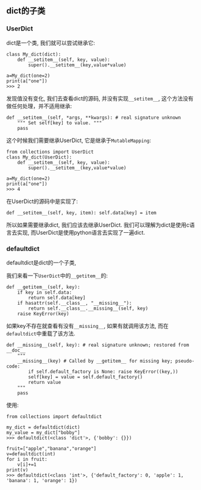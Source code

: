 ## dict的子类
### UserDict
dict是一个类, 我们就可以尝试继承它:
```
class My_dict(dict):
    def __setitem__(self, key, value):
        super().__setitem__(key,value*value)

a=My_dict(one=2)
print(a["one"])
>>> 2
```
发现值没有变化, 我们去查看dict的源码, 并没有实现`__setitem__`, 这个方法没有做任何处理，并不适用继承:
```
def __setitem__(self, *args, **kwargs): # real signature unknown
    """ Set self[key] to value. """
    pass
```
这个时候我们需要继承UserDict, 它是继承于`MutableMapping`:
```
from collections import UserDict
class My_dict(UserDict):
    def __setitem__(self, key, value):
        super().__setitem__(key,value*value)

a=My_dict(one=2)
print(a["one"])
>>> 4
```
在UserDict的源码中是实现了:
```
def __setitem__(self, key, item): self.data[key] = item
```
所以如果需要继承dict, 我们应该去继承UserDict. 我们可以理解为dict是使用c语言去实现, 而UserDict是使用python语言去实现了一遍dict.

### defaultdict
defaultdict是dict的一个子类, 

我们来看一下`UserDict`中的`__getitem__`的:
```
def __getitem__(self, key):
    if key in self.data:
        return self.data[key]
    if hasattr(self.__class__, "__missing__"):
        return self.__class__.__missing__(self, key)
    raise KeyError(key)
```
如果key不存在就查看有没有`__missing__`, 如果有就调用该方法, 而在`defaultdict`中重载了该方法.
```
def __missing__(self, key): # real signature unknown; restored from __doc__
    """
    __missing__(key) # Called by __getitem__ for missing key; pseudo-code:
        if self.default_factory is None: raise KeyError((key,))
        self[key] = value = self.default_factory()
        return value
    """
    pass
```
使用:
```
from collections import defaultdict

my_dict = defaultdict(dict)
my_value = my_dict["bobby"]
>>> defaultdict(<class 'dict'>, {'bobby': {}})

fruit=["apple","banana","orange"]
v=defaultdict(int)
for i in fruit:
    v[i]+=1
print(v)
>>> defaultdict(<class 'int'>, {'default_factory': 0, 'apple': 1, 'banana': 1, 'orange': 1})
```
